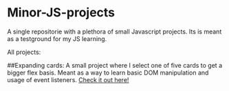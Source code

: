 # Minor-JS-projects
A single repositorie with a plethora of small Javascript projects. Its is meant as a testground for my JS learning.

All projects:


##Expanding cards:
A small project where I select one of five cards to get a bigger flex basis. Meant as a way to learn basic DOM manipulation and usage of event listeners. [Check it out here!](expanding-cards-pedro-augusto.netlify.app)
